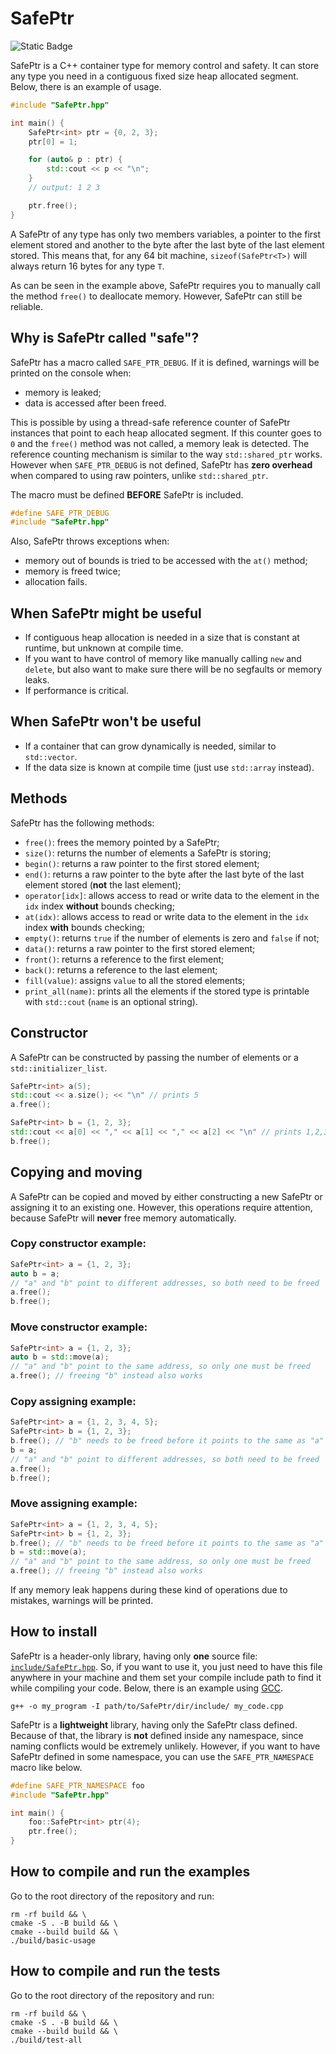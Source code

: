 # SafePtr

![Static Badge](https://img.shields.io/badge/C%2B%2B_version-11_or_above-blue?logo=c%2B%2B)

SafePtr is a C++ container type for memory control and safety. It can store any type you need in a contiguous fixed size heap allocated segment. Below, there is an example of usage.
```c++
#include "SafePtr.hpp"

int main() {
    SafePtr<int> ptr = {0, 2, 3};
    ptr[0] = 1;

    for (auto& p : ptr) {
        std::cout << p << "\n";
    }
    // output: 1 2 3

    ptr.free();
}
```
A SafePtr of any type has only two members variables, a pointer to the first element stored and another to the byte after the last byte of the last element stored. This means that, for any 64 bit machine, `sizeof(SafePtr<T>)` will always return 16 bytes for any type `T`.

As can be seen in the example above, SafePtr requires you to manually call the method `free()` to deallocate memory. However, SafePtr can still be reliable.

## Why is SafePtr called "safe"?

SafePtr has a macro called `SAFE_PTR_DEBUG`. If it is defined, warnings will be printed on the console when:
- memory is leaked;
- data is accessed after been freed.

This is possible by using a thread-safe reference counter of SafePtr instances that point to each heap allocated segment. If this counter goes to `0` and the `free()` method was not called, a memory leak is detected. The reference counting mechanism is similar to the way `std::shared_ptr` works. However when `SAFE_PTR_DEBUG` is not defined, SafePtr has **zero overhead** when compared to using raw pointers, unlike `std::shared_ptr`.

The macro must be defined **BEFORE** SafePtr is included.
```c++
#define SAFE_PTR_DEBUG
#include "SafePtr.hpp"
```

Also, SafePtr throws exceptions when:
- memory out of bounds is tried to be accessed with the `at()` method;
- memory is freed twice;
- allocation fails.

## When SafePtr might be useful

- If contiguous heap allocation is needed in a size that is constant at runtime, but unknown at compile time.
- If you want to have control of memory like manually calling `new` and `delete`, but also want to make sure there will be no segfaults or memory leaks.
- If performance is critical.

## When SafePtr **won't** be useful

- If a container that can grow dynamically is needed, similar to `std::vector`.
- If the data size is known at compile time (just use `std::array` instead).

## Methods

SafePtr has the following methods:
- `free()`: frees the memory pointed by a SafePtr;
- `size()`: returns the number of elements a SafePtr is storing;
- `begin()`: returns a raw pointer to the first stored element;
- `end()`: returns a raw pointer to the byte after the last byte of the last element stored (**not** the last element);
- `operator[idx]`: allows access to read or write data to the element in the `idx` index **without** bounds checking;
- `at(idx)`: allows access to read or write data to the element in the `idx` index **with** bounds checking;
- `empty()`: returns `true` if the number of elements is zero and `false` if not;
- `data()`: returns a raw pointer to the first stored element;
- `front()`: returns a reference to the first element;
- `back()`: returns a reference to the last element;
- `fill(value)`: assigns `value` to all the stored elements;
- `print_all(name)`: prints all the elements if the stored type is printable with `std::cout` (`name` is an optional string).

## Constructor

A SafePtr can be constructed by passing the number of elements or a `std::initializer_list`.
```c++
SafePtr<int> a(5);
std::cout << a.size(); << "\n" // prints 5
a.free();

SafePtr<int> b = {1, 2, 3};
std::cout << a[0] << "," << a[1] << "," << a[2] << "\n" // prints 1,2,3
b.free();
```

## Copying and moving

A SafePtr can be copied and moved by either constructing a new SafePtr or assigning it to an existing one. However, this operations require attention, because SafePtr will **never** free memory automatically.

### Copy constructor example:
```c++
SafePtr<int> a = {1, 2, 3};
auto b = a;
// "a" and "b" point to different addresses, so both need to be freed
a.free();
b.free();
```

### Move constructor example:
```c++
SafePtr<int> a = {1, 2, 3};
auto b = std::move(a);
// "a" and "b" point to the same address, so only one must be freed
a.free(); // freeing "b" instead also works
```

### Copy assigning example:
```c++
SafePtr<int> a = {1, 2, 3, 4, 5};
SafePtr<int> b = {1, 2, 3};
b.free(); // "b" needs to be freed before it points to the same as "a"
b = a;
// "a" and "b" point to different addresses, so both need to be freed
a.free();
b.free();
```

### Move assigning example:
```c++
SafePtr<int> a = {1, 2, 3, 4, 5};
SafePtr<int> b = {1, 2, 3};
b.free(); // "b" needs to be freed before it points to the same as "a"
b = std::move(a);
// "a" and "b" point to the same address, so only one must be freed
a.free(); // freeing "b" instead also works
```

If any memory leak happens during these kind of operations due to mistakes, warnings will be printed.

## How to install

SafePtr is a header-only library, having only **one** source file: [`include/SafePtr.hpp`](./include/SafePtr.hpp). So, if you want to use it, you just need to have this file anywhere in your machine and them set your compile include path to find it while compiling your code. Below, there is an example using [GCC](https://gcc.gnu.org/).
```
g++ -o my_program -I path/to/SafePtr/dir/include/ my_code.cpp
```

SafePtr is a **lightweight** library, having only the SafePtr class defined. Because of that, the library is **not** defined inside any namespace, since naming conflicts would be extremely unlikely. However, if you want to have SafePtr defined in some namespace, you can use the `SAFE_PTR_NAMESPACE` macro like below.
```c++
#define SAFE_PTR_NAMESPACE foo
#include "SafePtr.hpp"

int main() {
    foo::SafePtr<int> ptr(4);
    ptr.free();
}
```

## How to compile and run the examples

Go to the root directory of the repository and run:
```
rm -rf build && \
cmake -S . -B build && \
cmake --build build && \
./build/basic-usage
```

## How to compile and run the tests

Go to the root directory of the repository and run:
```
rm -rf build && \
cmake -S . -B build && \
cmake --build build && \
./build/test-all
```

<!--
## To do:
- test id overflow
- search for a solution to make initializer_list not copy
- add index to print
- add better examples
- improve cmake
- add find()
- add contains()
- add print()
-->
